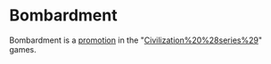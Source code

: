 # Bombardment

Bombardment is a [promotion](promotion) in the "[Civilization%20%28series%29](Civilization)" games.
